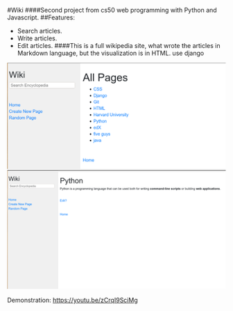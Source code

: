 #Wiki
####Second project from cs50 web programming with Python and Javascript.
##Features:
- Search articles.
- Write articles.
- Edit articles.
####This is a full wikipedia site, what wrote the articles in Markdown language, but the visualization is in HTML.
use django


![main](encyclopedia/static/encyclopedia/screenshot.png)
![main](encyclopedia/static/encyclopedia/screenshotP.png)

Demonstration:
https://youtu.be/zCrqI9SciMg